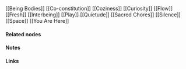 ---
---

[[Being Bodies]]
[[Co-constitution]]
[[Coziness]]
[[Curiosity]]
[[Flow]]
[[Fresh]]
[[Interbeing]]
[[Play]]
[[Quietude]]
[[Sacred Chores]]
[[Silence]]
[[Space]]
[[You Are Here]]




#### Related nodes




#### Notes




#### Links